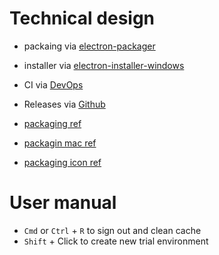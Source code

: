 # Technical design
- packaing via [electron-packager](https://github.com/electron-userland/electron-packager)
- installer via [electron-installer-windows](https://github.com/electron-userland/electron-installer-windows)
- CI via [DevOps](https://dev.azure.com/chuanqisun/Switchboard)
- Releases via [Github](https://github.com/chuanqisun/switchboard/releases)

- [packaging ref](https://github.com/electron-userland/electron-packager#related)
- [packagin mac ref](https://github.com/electron-userland/electron-installer-dmg)
- [packaging icon ref](https://stackoverflow.com/questions/36941605/electron-packager-set-app-icons-for-osx-windows)

# User manual
- `Cmd` or `Ctrl` + `R` to sign out and clean cache
- `Shift` + Click to create new trial environment 